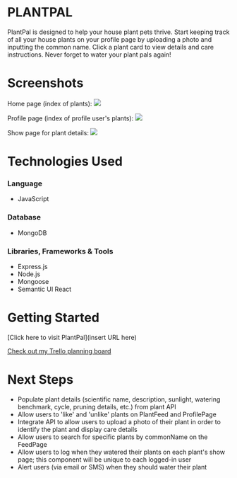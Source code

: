 # PLANTPAL

PlantPal is designed to help your house plant pets thrive. Start keeping track of all your house plants on your profile page by uploading a photo and inputting the common name. Click a plant card to view details and care instructions. Never forget to water your plant pals again!

# Screenshots

Home page (index of plants):
<img src="updateLink">

Profile page (index of profile user's plants):
<img src="updateLink">

Show page for plant details:
<img src="updateLink">


# Technologies Used

### Language
- JavaScript

### Database
- MongoDB

### Libraries, Frameworks & Tools
- Express.js
- Node.js
- Mongoose
- Semantic UI React


# Getting Started

[Click here to visit PlantPal](insert URL here)

[Check out my Trello planning board](https://trello.com/invite/b/VWgjEyB9/ATTI22e8957631fb3c93d94a05053d99877e695B5C2F/sei-925-project-3-plantpal)


# Next Steps

- Populate plant details (scientific name, description, sunlight, watering benchmark, cycle, pruning details, etc.) from plant API
- Allow users to 'like' and 'unlike' plants on PlantFeed and ProfilePage
- Integrate API to allow users to upload a photo of their plant in order to identify the plant and display care details
- Allow users to search for specific plants by commonName on the FeedPage
- Allow users to log when they watered their plants on each plant's show page; this component will be unique to each logged-in user
- Alert users (via email or SMS) when they should water their plant
